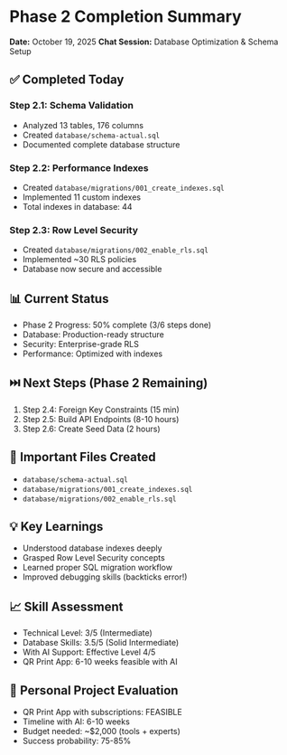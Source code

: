 # Phase 2 Completion Summary
**Date:** October 19, 2025
**Chat Session:** Database Optimization & Schema Setup

## ✅ Completed Today

### Step 2.1: Schema Validation
- Analyzed 13 tables, 176 columns
- Created `database/schema-actual.sql`
- Documented complete database structure

### Step 2.2: Performance Indexes
- Created `database/migrations/001_create_indexes.sql`
- Implemented 11 custom indexes
- Total indexes in database: 44

### Step 2.3: Row Level Security
- Created `database/migrations/002_enable_rls.sql`
- Implemented ~30 RLS policies
- Database now secure and accessible

## 📊 Current Status
- Phase 2 Progress: 50% complete (3/6 steps done)
- Database: Production-ready structure
- Security: Enterprise-grade RLS
- Performance: Optimized with indexes

## ⏭️ Next Steps (Phase 2 Remaining)
1. Step 2.4: Foreign Key Constraints (15 min)
2. Step 2.5: Build API Endpoints (8-10 hours)
3. Step 2.6: Create Seed Data (2 hours)

## 🔗 Important Files Created
- `database/schema-actual.sql`
- `database/migrations/001_create_indexes.sql`
- `database/migrations/002_enable_rls.sql`

## 💡 Key Learnings
- Understood database indexes deeply
- Grasped Row Level Security concepts
- Learned proper SQL migration workflow
- Improved debugging skills (backticks error!)

## 📈 Skill Assessment
- Technical Level: 3/5 (Intermediate)
- Database Skills: 3.5/5 (Solid Intermediate)
- With AI Support: Effective Level 4/5
- QR Print App: 6-10 weeks feasible with AI

## 🎯 Personal Project Evaluation
- QR Print App with subscriptions: FEASIBLE
- Timeline with AI: 6-10 weeks
- Budget needed: ~$2,000 (tools + experts)
- Success probability: 75-85%